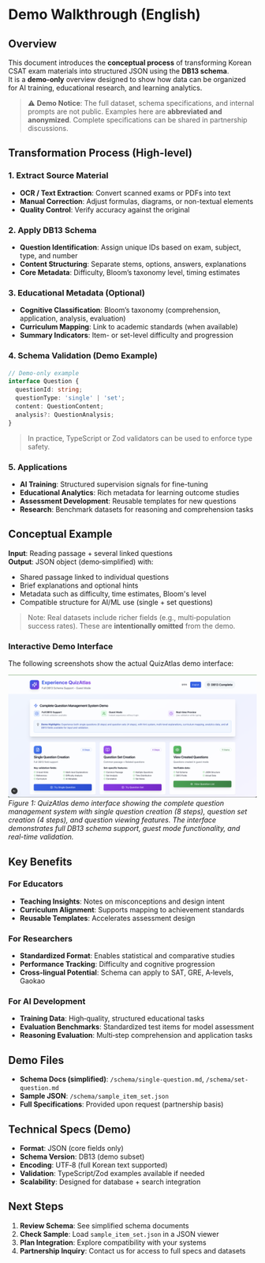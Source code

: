 # Demo Walkthrough (English)

## Overview

This document introduces the **conceptual process** of transforming Korean CSAT exam materials into structured JSON using the **DB13 schema**.  
It is a **demo‑only** overview designed to show how data can be organized for AI training, educational research, and learning analytics.

> ⚠️ **Demo Notice**: The full dataset, schema specifications, and internal prompts are not public. Examples here are **abbreviated and anonymized**. Complete specifications can be shared in partnership discussions.

## Transformation Process (High-level)

### 1. Extract Source Material
- **OCR / Text Extraction**: Convert scanned exams or PDFs into text
- **Manual Correction**: Adjust formulas, diagrams, or non-textual elements
- **Quality Control**: Verify accuracy against the original

### 2. Apply DB13 Schema
- **Question Identification**: Assign unique IDs based on exam, subject, type, and number
- **Content Structuring**: Separate stems, options, answers, explanations
- **Core Metadata**: Difficulty, Bloom’s taxonomy level, timing estimates

### 3. Educational Metadata (Optional)
- **Cognitive Classification**: Bloom’s taxonomy (comprehension, application, analysis, evaluation)
- **Curriculum Mapping**: Link to academic standards (when available)
- **Summary Indicators**: Item- or set-level difficulty and progression

### 4. Schema Validation (Demo Example)
```typescript
// Demo-only example
interface Question {
  questionId: string;
  questionType: 'single' | 'set';
  content: QuestionContent;
  analysis?: QuestionAnalysis;
}
```
> In practice, TypeScript or Zod validators can be used to enforce type safety.

### 5. Applications
- **AI Training**: Structured supervision signals for fine-tuning  
- **Educational Analytics**: Rich metadata for learning outcome studies  
- **Assessment Development**: Reusable templates for new questions  
- **Research**: Benchmark datasets for reasoning and comprehension tasks

## Conceptual Example

**Input**: Reading passage + several linked questions  
**Output**: JSON object (demo‑simplified) with:

- Shared passage linked to individual questions  
- Brief explanations and optional hints  
- Metadata such as difficulty, time estimates, Bloom's level  
- Compatible structure for AI/ML use (single + set questions)

> Note: Real datasets include richer fields (e.g., multi‑population success rates). These are **intentionally omitted** from the demo.

### Interactive Demo Interface

The following screenshots show the actual QuizAtlas demo interface:

![QuizAtlas Demo Interface](images/demo.en.png)
*Figure 1: QuizAtlas demo interface showing the complete question management system with single question creation (8 steps), question set creation (4 steps), and question viewing features. The interface demonstrates full DB13 schema support, guest mode functionality, and real-time validation.*

## Key Benefits

### For Educators
- **Teaching Insights**: Notes on misconceptions and design intent  
- **Curriculum Alignment**: Supports mapping to achievement standards  
- **Reusable Templates**: Accelerates assessment design

### For Researchers
- **Standardized Format**: Enables statistical and comparative studies  
- **Performance Tracking**: Difficulty and cognitive progression  
- **Cross‑lingual Potential**: Schema can apply to SAT, GRE, A‑levels, Gaokao

### For AI Development
- **Training Data**: High‑quality, structured educational tasks  
- **Evaluation Benchmarks**: Standardized test items for model assessment  
- **Reasoning Evaluation**: Multi‑step comprehension and application tasks

## Demo Files

- **Schema Docs (simplified)**: `/schema/single-question.md`, `/schema/set-question.md`  
- **Sample JSON**: `/schema/sample_item_set.json`  
- **Full Specifications**: Provided upon request (partnership basis)

## Technical Specs (Demo)

- **Format**: JSON (core fields only)  
- **Schema Version**: DB13 (demo subset)  
- **Encoding**: UTF‑8 (full Korean text supported)  
- **Validation**: TypeScript/Zod examples available if needed  
- **Scalability**: Designed for database + search integration

## Next Steps

1. **Review Schema**: See simplified schema documents  
2. **Check Sample**: Load `sample_item_set.json` in a JSON viewer  
3. **Plan Integration**: Explore compatibility with your systems  
4. **Partnership Inquiry**: Contact us for access to full specs and datasets